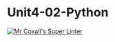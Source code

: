# Unit4-02-Python
[![Mr Coxall's Super Linter](https://github.com/ICS3U-Programming-VivianaH/Unit4-02-Python/workflows/Mr%20Coxall's%20Super%20Linter/badge.svg)](https://github.com/ICS3U-Programming-VivianaH/Unit4-02-Python/actions/)
